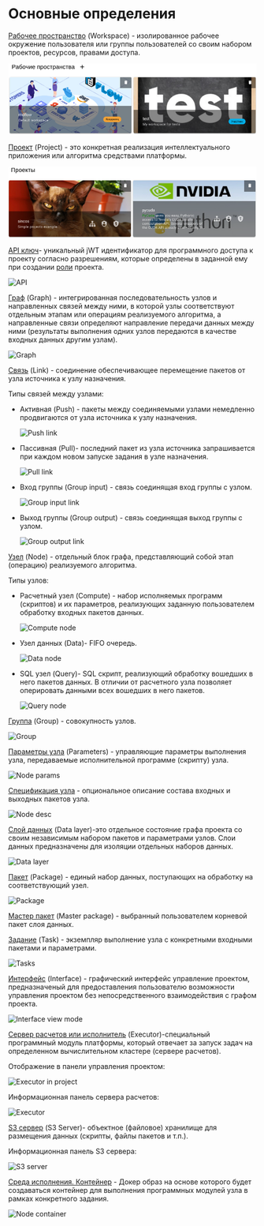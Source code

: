 # Основные определения

[Рабочее пространство](/docs/desc/workspace) (Workspace) - изолированное рабочее окружение пользователя или группы пользователей со своим набором проектов, ресурсов, правами доступа.

![Workspaces](./images/workspaces.png)

[Проект](/docs/desc/project) (Project) - это конкретная реализация интеллектуального приложения или алгоритма средствами платформы.

![Projects](./images/projects.png)

[API ключ](/docs/desc/api_keys)- уникальный jWT идентификатор для программного доступа к проекту согласно разрешениям, которые определены в заданной ему при создании [роли](/docs/desc/project_role) проекта.

![API](/images/common/api.png)

[Граф](/docs/desc/project.html#граф) (Graph) - интегрированная последовательность узлов и направленных связей между ними, в которой узлы соответствуют отдельным этапам или операциям реализуемого алгоритма, а направленные связи определяют направление передачи данных между ними (результаты выполнения одних узлов передаются в качестве входных данных другим узлам).

![Graph](/images/common/graph.png)

[Связь](#link) (Link) - соединение обеспечивающее перемещение пакетов от узла источника к узлу назначения.

Типы связей между узлами:

- Активная (Push) - пакеты между соединяемыми узлами немедленно продвигаются от узла источника к узлу назначения.

  ![Push link](/images/common/link_push.png)

- Пассивная (Pull)- последний пакет из узла источника запрашивается при каждом новом запуске задания в узле назначения.

  ![Pull link](/images/common/link_pull.png)

- Вход группы (Group input) - связь соединящая вход группы с узлом.

  ![Group input link](/images/common/link_group_input.png)

- Выход группы (Group output) - связь соединящая выход группы с узлом.

  ![Group output link](/images/common/link_group_output.png)

[Узел](/docs/desc/nodes.html) (Node) - отдельный блок графа, представляющий собой этап (операцию) реализуемого алгоритма.

Типы узлов:

- Расчетный узел (Compute) - набор исполняемых программ (скриптов) и их параметров, реализующих заданную пользователем обработку входных пакетов данных.

  ![Compute node](/images/common/node_compute.png)

- Узел данных (Data)- FIFO очередь.

  ![Data node](/images/common/node_data.png)

- SQL узел (Query)- SQL скрипт, реализующий обработку вошедших в него пакетов данных. В отличии от расчетного узла позволяет оперировать данными всех вошедших в него пакетов.

  ![Query node](/images/common/node_query.png)

[Группа](/docs/desc/nodes.html#группа) (Group) - совокупность узлов.

![Group](/images/common/group.png)

[Параметры узла](/docs/desc/nodes.html#параметры-узла) (Parameters) - управляющие параметры выполнения узла, передаваемые исполнительной программе (скрипту) узла.

![Node params](/images/common/node_params.png)

[Спецификация узла](/docs/desc/nodes.html#спецификация) - опциональное описание состава входных и выходных пакетов узла.

![Node desc](/images/common/node_panel_spec.png)

[Слой данных](#datalayer) (Data layer)-это отдельное состояние графа проекта со своим независимым набором пакетов и параметрами узлов. Слои данных предназначены для изоляции отдельных наборов данных.

![Data layer](/images/common/datalayer.png)

[Пакет](/docs/desc/nodes.html#пакеты) (Package) - единый набор данных, поступающих на обработку на соответствующий узел.

![Package](/images/common/package.png)

[Мастер пакет](/docs/desc/nodes.html#пакеты) (Master package) - выбранный пользователем корневой пакет слоя данных.

[Задание](/docs/desc/nodes.html#задания) (Task) - экземпляр выполнение узла с конкретными входными пакетами и параметрами.

![Tasks](/images/common/task.png)

[Интерфейс](/docs/desc/interface) (Interface) - графический интерфейс управление проектом, предназначеный для предоставления пользователю возможности управления проектом без непосредственного взаимодействия с графом проекта.

![Interface view mode](/images/common/interface_view.png)

[Сервер расчетов или исполнитель](/docs/desc/executor) (Executor)-cпециальный программный модуль платформы, который отвечает за запуск задач на определенном вычислительном кластере (сервере расчетов).

Отображение в панели управления проектом:

![Executor in project](/images/common/executor_project.png)

Информационная панель сервера расчетов:

![Executor](/images/common/executor.png)

[S3 сервер](/docs/desc/s3) (S3 Server)- объектное (файловое) хранилище для размещения данных (скрипты, файлы пакетов и т.п.).

Информационная панель S3 сервера:

![S3 server](/images/common/s3server.png)

[Среда исполнения. Контейнер](/docs/desc/nodes.html#контеинер) - Докер образ на основе которого будет создаваться контейнер для выполнения программных модулей узла в рамках конкретного задания.

![Node container](/images/common/node_panel_container.png)
